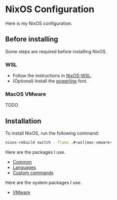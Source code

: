 # NixOS Configuration

Here is my NixOS configuration.

## Before installing

Some steps are required before installing NixOS.

### WSL

- Follow the instructions in [NixOS-WSL](https://github.com/nix-community/NixOS-WSL).
- (Optional) Install the [powerline](https://github.com/powerline/fonts) font.

### MacOS VMware

TODO

## Installation

To install NixOS, run the following command:

```bash
nixos-rebuild switch --flake .#<wsl|mac-vmware>
```

Here are the packages I use.

- [Common](./docs/PACKAGES.md)
- [Languages](./docs/LANGUAGES.md)
- [Custom commands](./docs/CUSTOM_COMMANDS.md)

Here are the system packages I use.

- [VMware](./docs/VMWARE.md)
